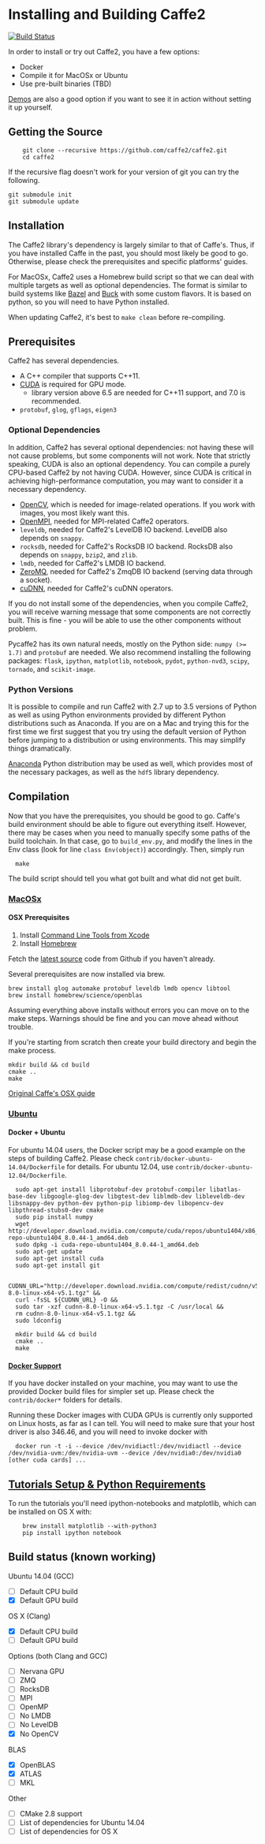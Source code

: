 # Installing and Building Caffe2

[![Build Status](https://travis-ci.org/bwasti/caffe2.svg?branch=master)](https://travis-ci.org/bwasti/caffe2)

In order to install or try out Caffe2, you have a few options:

- Docker
- Compile it for MacOSx or Ubuntu
- Use pre-built binaries (TBD)

[Demos](index.html#demos) are also a good option if you want to see it in action without setting it up yourself.

## Getting the Source

```
    git clone --recursive https://github.com/caffe2/caffe2.git
    cd caffe2
```

If the recursive flag doesn't work for your version of git you can try the following.

```
git submodule init
git submodule update
```

## Installation

  The Caffe2 library's dependency is largely similar to that of Caffe's. Thus, if you have installed Caffe in the past, you should most likely be good to go. Otherwise, please check the prerequisites and specific platforms' guides.

  For MacOSx, Caffe2 uses a Homebrew build script so that we can deal with multiple targets as well as optional dependencies. The format is similar to build systems like [Bazel](http://bazel.io) and [Buck](https://buckbuild.com/) with some custom flavors. It is based on python, so you will need to have Python installed.

  When updating Caffe2, it's best to `make clean` before re-compiling.

## Prerequisites

  Caffe2 has several dependencies.

  * A C++ compiler that supports C++11.
  * [CUDA](https://developer.nvidia.com/cuda-zone) is required for GPU mode.
      * library version above 6.5 are needed for C++11 support, and 7.0 is recommended.
  * `protobuf`, `glog`, `gflags`, `eigen3`

### Optional Dependencies

  In addition, Caffe2 has several optional dependencies: not having these will not cause problems, but some components will not work. Note that strictly speaking, CUDA is also an optional dependency. You can compile a purely CPU-based Caffe2 by not having CUDA. However, since CUDA is critical in achieving high-performance computation, you may want to consider it a necessary dependency.

  * [OpenCV](http://opencv.org/), which is needed for image-related operations. If you work with images, you most likely want this.
  * [OpenMPI](http://www.open-mpi.org/), needed for MPI-related Caffe2 operators.
  * `leveldb`, needed for Caffe2's LevelDB IO backend. LevelDB also depends on `snappy`.
  * `rocksdb`, needed for Caffe2's RocksDB IO backend. RocksDB also depends on `snappy`, `bzip2`, and `zlib`.
  * `lmdb`, needed for Caffe2's LMDB IO backend.
  * [ZeroMQ](http://zeromq.org/), needed for Caffe2's ZmqDB IO backend (serving data through a socket).
  * [cuDNN](https://developer.nvidia.com/cudnn), needed for Caffe2's cuDNN operators.

  If you do not install some of the dependencies, when you compile Caffe2, you will receive warning message that some components are not correctly built. This is fine - you will be able to use the other components without problem.

  Pycaffe2 has its own natural needs, mostly on the Python side: `numpy (>= 1.7)` and `protobuf` are needed. We also recommend installing the following packages: `flask`, `ipython`, `matplotlib`, `notebook`, `pydot`, `python-nvd3`, `scipy`, `tornado`, and `scikit-image`.

### Python Versions
  It is possible to compile and run Caffe2 with 2.7 up to 3.5 versions of Python as well as using Python environments provided by different Python distributions such as Anaconda. If you are on a Mac and trying this for the first time we first suggest that you try using the default version of Python before jumping to a distribution or using environments. This may simplify things dramatically.

  [Anaconda](https://store.continuum.io/cshop/anaconda/) Python distribution may be used as well, which provides most of the necessary packages, as well as the `hdf5` library dependency.

## Compilation

  Now that you have the prerequisites, you should be good to go. Caffe's build environment should be able to figure out everything itself. However, there may be cases when you need to manually specify some paths of the build toolchain. In that case, go to `build_env.py`, and modify the lines in the Env class (look for line `class Env(object)`) accordingly. Then, simply run

      make

  The build script should tell you what got built and what did not get built.

### [MacOSx](#macosx)

#### OSX Prerequisites

  1. Install [Command Line Tools from Xcode](https://developer.apple.com/)
  2. Install [Homebrew](http://brew.sh/)

  Fetch the [latest source](#source) code from Github if you haven't already.

  Several prerequisites are now installed via brew.

  ```
  brew install glog automake protobuf leveldb lmdb opencv libtool
  brew install homebrew/science/openblas
  ```

  Assuming everything above installs without errors you can move on to the make steps. Warnings should be fine and you can move ahead without trouble.

  If you're starting from scratch then create your build directory and begin the make process.

  ```
  mkdir build && cd build
  cmake ..
  make
  ```

  [Original Caffe's OSX guide](http://caffe.berkeleyvision.org/install_osx.html)

### [Ubuntu](#ubuntu)

#### Docker + Ubuntu

  For ubuntu 14.04 users, the Docker script may be a good example on the steps of building Caffe2. Please check `contrib/docker-ubuntu-14.04/Dockerfile` for details. For ubuntu 12.04, use `contrib/docker-ubuntu-12.04/Dockerfile`.

```
  sudo apt-get install libprotobuf-dev protobuf-compiler libatlas-base-dev libgoogle-glog-dev libgtest-dev liblmdb-dev libleveldb-dev libsnappy-dev python-dev python-pip libiomp-dev libopencv-dev libpthread-stubs0-dev cmake
  sudo pip install numpy
  wget http://developer.download.nvidia.com/compute/cuda/repos/ubuntu1404/x86_64/cuda-repo-ubuntu1404_8.0.44-1_amd64.deb
  sudo dpkg -i cuda-repo-ubuntu1404_8.0.44-1_amd64.deb
  sudo apt-get update
  sudo apt-get install cuda
  sudo apt-get install git
```

```
  CUDNN_URL="http://developer.download.nvidia.com/compute/redist/cudnn/v5.1/cudnn-8.0-linux-x64-v5.1.tgz" &&
  curl -fsSL ${CUDNN_URL} -O &&
  sudo tar -xzf cudnn-8.0-linux-x64-v5.1.tgz -C /usr/local &&
  rm cudnn-8.0-linux-x64-v5.1.tgz &&
  sudo ldconfig

  mkdir build && cd build
  cmake ..
  make
```

#### [Docker Support](#docker-support)

  If you have docker installed on your machine, you may want to use the provided Docker build files for simpler set up. Please check the `contrib/docker*` folders for details.

  Running these Docker images with CUDA GPUs is currently only supported on Linux hosts, as far as I can tell. You will need to make sure that your host driver is also 346.46, and you will need to invoke docker with

      docker run -t -i --device /dev/nvidiactl:/dev/nvidiactl --device /dev/nvidia-uvm:/dev/nvidia-uvm --device /dev/nvidia0:/dev/nvidia0 [other cuda cards] ...


## [Tutorials Setup & Python Requirements](#python)

  To run the tutorials you'll need ipython-notebooks and matplotlib, which can be installed on OS X with:

  ```
      brew install matplotlib --with-python3
      pip install ipython notebook
  ```

## Build status (known working)

Ubuntu 14.04 (GCC)

- [ ] Default CPU build
- [x] Default GPU build

OS X (Clang)

- [x] Default CPU build
- [ ] Default GPU build

Options (both Clang and GCC)

- [ ] Nervana GPU
- [ ] ZMQ
- [ ] RocksDB
- [ ] MPI
- [ ] OpenMP
- [ ] No LMDB
- [ ] No LevelDB
- [x] No OpenCV

BLAS

- [x] OpenBLAS
- [x] ATLAS
- [ ] MKL

Other

- [ ] CMake 2.8 support
- [ ] List of dependencies for Ubuntu 14.04
- [ ] List of dependencies for OS X
